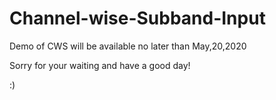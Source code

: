 # Channel-wise-Subband-Input





Demo of CWS will be available no later than May,20,2020

Sorry for your waiting and have a good day!

:)


